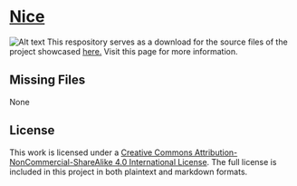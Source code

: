 # [Nice](http://www.imswebra.com/projects/nice/)
![Alt text](/nice.pngraw=true)
This respository serves as a download for the source files of the project showcased [here.](http://www.imswebra.com/projects/nice/) Visit this page for more information.

## Missing Files
None

## License
This work is licensed under a [Creative Commons Attribution-NonCommercial-ShareAlike 4.0 International License](https://creativecommons.org/licenses/by-nc-sa/4.0/). The full license is included in this project in both plaintext and markdown formats.